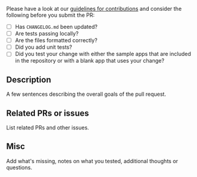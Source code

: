 <!-- 
Thank you for submitting a pull request! Please add some info (if applicable) to give us some context on the PR.

We will review the PR as soon as possible, leave feedback, add a tag, etc. and let you know what's going on.

Cheers!

The App Center team -->

Please have a look at our [guidelines for contributions](https://github.com/Microsoft/AppCenter-SDK-Android/blob/develop/CONTRIBUTING.md) and consider the following before you submit the PR:

* [ ] Has `CHANGELOG.md` been updated?
* [ ] Are tests passing locally?
* [ ] Are the files formatted correctly?
* [ ] Did you add unit tests?
* [ ] Did you test your change with either the sample apps that are included in the repository or with a blank app that uses your change?

## Description

A few sentences describing the overall goals of the pull request.

## Related PRs or issues

List related PRs and other issues.

## Misc

Add what's missing, notes on what you tested, additional thoughts or questions.
